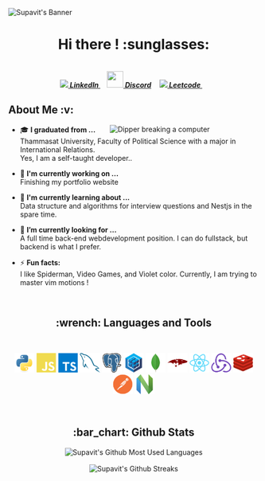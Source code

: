![Supavit's Banner](https://github.com/user-attachments/assets/d3c86cfc-ad1f-44db-a0c4-efd8f94f13f7)

<h1 align="center"> Hi there ! :sunglasses: </h1>

<h5 align="center">
<br/>
<a align="center" href="https://www.linkedin.com/in/supavit-wutthiprasertchai-b18632279" title="LinkedIn Profile"><img width="25" src="https://raw.githubusercontent.com/rahuldkjain/github-profile-readme-generator/master/src/images/icons/Social/linked-in-alt.svg"> LinkedIn </a>&nbsp; &nbsp;
<a align="center" href="https://discord.com/users/300973320327659521" title="Discord Profile"><img width="33" height="33" src="https://raw.githubusercontent.com/rahuldkjain/github-profile-readme-generator/master/src/images/icons/Social/discord.svg">  Discord</a> &nbsp; &nbsp;
<a href="https://leetcode.com/PandaRS/" title="Leetcode Profile"><img width="25" src="https://raw.githubusercontent.com/rahuldkjain/github-profile-readme-generator/master/src/images/icons/Social/leet-code.svg"> Leetcode </a> &nbsp; &nbsp;
</h5>

<h2> About Me :v:</h2>

<img src="https://media1.tenor.com/m/mlqFlei-k8cAAAAC/dipper-computer.gif" alt="Dipper breaking a computer" align="right" width="300" height="auto" />

- 🎓 <b>I graduated from ... </b></br>
      Thammasat University, Faculty of Political Science with a major in International Relations. <br />
      Yes, I am a self-taught developer..
  
- 🧪 <b>I'm currently working on ... </b></br> 
      Finishing my portfolio website
      
- 🧠 <b>I'm currently learning about ... </b></br>
      Data structure and algorithms for interview questions and Nestjs in the spare time.
  
- 🔎 <b>I’m currently looking for ... </b></br>
      A full time back-end webdevelopment position. I can do fullstack, but backend is what I prefer.
  
- ⚡ <b>Fun facts:</b> </br>
      I like Spiderman, Video Games, and Violet color. Currently, I am trying to master vim motions !
<br />

<h2 align="center">:wrench: Languages and Tools</h2>
<br />
<p align="center"> 
<code><img src="https://raw.githubusercontent.com/devicons/devicon/master/icons/python/python-original.svg" alt="python" width="40" height="40"/></code>
<code><img src="https://raw.githubusercontent.com/devicons/devicon/master/icons/javascript/javascript-plain.svg" alt="javascript" width="40" height="40"/></code>
<code><img src="https://raw.githubusercontent.com/devicons/devicon/master/icons/typescript/typescript-original.svg" alt="typescript" width="40" height="40"/></code>
<code><img src="https://raw.githubusercontent.com/devicons/devicon/master/icons/mysql/mysql-original.svg" alt="mysql" width="40" height="40"/></code>
<code><img src="https://raw.githubusercontent.com/devicons/devicon/master/icons/postgresql/postgresql-original.svg" alt="postgresql" width="40" height="40"/></code>
<code><img src="https://raw.githubusercontent.com/devicons/devicon/master/icons/sequelize/sequelize-original.svg" alt="sequelize" width="40" height="40"/></code>
<code><img src="https://raw.githubusercontent.com/devicons/devicon/master/icons/mongodb/mongodb-original.svg" alt="mongodb" width="40" height="40"/></code>
<code><img src="https://raw.githubusercontent.com/devicons/devicon/master/icons/mongoose/mongoose-original.svg" alt="mongoose" width="40" height="40"/></code>
<code><img src="https://raw.githubusercontent.com/devicons/devicon/master/icons/react/react-original.svg" alt="react" width="40" height="40"/></code>
<code><img src="https://raw.githubusercontent.com/devicons/devicon/master/icons/redux/redux-original.svg" alt="redux" width="40" height="40"/></code>
<code><img src="https://raw.githubusercontent.com/devicons/devicon/master/icons/redis/redis-original.svg" alt="redis" width="40" height="40"/></code>
<code><img src="https://raw.githubusercontent.com/devicons/devicon/master/icons/postman/postman-original.svg" alt="postman" width="40" height="40"/></code>
<code><img src="https://raw.githubusercontent.com/devicons/devicon/master/icons/neovim/neovim-original.svg" alt="neovim" width="40" height="40"/></code>
</p>
<br />

<h2 align="center">:bar_chart: Github Stats</h2>
<p align="center"><img align="center" src="https://github-readme-stats.vercel.app/api/top-langs/?username=SupavitW&theme=tokyonight&line_height=27" alt="Supavit's Github Most Used Languages" /></p>
<p align="center"><img align="center" src="http://github-readme-streak-stats.herokuapp.com?user=SupavitW&theme=tokyonight" alt="Supavit's Github Streaks" /></p>
  


